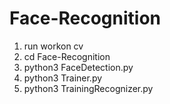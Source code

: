 # Face-Recognition
1) run workon cv
2) cd Face-Recognition
3) python3 FaceDetection.py
4) python3 Trainer.py
5) python3 TrainingRecognizer.py
